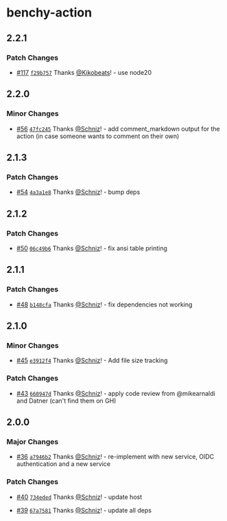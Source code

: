 # benchy-action

## 2.2.1

### Patch Changes

- [#117](https://github.com/Schniz/benchy-action/pull/117) [`f29b757`](https://github.com/Schniz/benchy-action/commit/f29b7571f3b1148ba7df631b0709a2fab7c4d3ad) Thanks [@Kikobeats](https://github.com/Kikobeats)! - use node20

## 2.2.0

### Minor Changes

- [#56](https://github.com/Schniz/benchy-action/pull/56) [`47fc245`](https://github.com/Schniz/benchy-action/commit/47fc245de183ea0bed753aa333521217247e068f) Thanks [@Schniz](https://github.com/Schniz)! - add comment_markdown output for the action (in case someone wants to comment on their own)

## 2.1.3

### Patch Changes

- [#54](https://github.com/Schniz/benchy-action/pull/54) [`4a3a1e8`](https://github.com/Schniz/benchy-action/commit/4a3a1e86c93998782f7f26e7ccac4d9203da89e2) Thanks [@Schniz](https://github.com/Schniz)! - bump deps

## 2.1.2

### Patch Changes

- [#50](https://github.com/Schniz/benchy-action/pull/50) [`06c49b6`](https://github.com/Schniz/benchy-action/commit/06c49b659f09ea97a133d89a9ae7624da49c83d5) Thanks [@Schniz](https://github.com/Schniz)! - fix ansi table printing

## 2.1.1

### Patch Changes

- [#48](https://github.com/Schniz/benchy-action/pull/48) [`b148cfa`](https://github.com/Schniz/benchy-action/commit/b148cfa7111532b007f92d61d7130b10b2a10082) Thanks [@Schniz](https://github.com/Schniz)! - fix dependencies not working

## 2.1.0

### Minor Changes

- [#45](https://github.com/Schniz/benchy-action/pull/45) [`e3912f4`](https://github.com/Schniz/benchy-action/commit/e3912f426963204492dcd26bb5b47c56251d3bdb) Thanks [@Schniz](https://github.com/Schniz)! - Add file size tracking

### Patch Changes

- [#43](https://github.com/Schniz/benchy-action/pull/43) [`660947d`](https://github.com/Schniz/benchy-action/commit/660947d6bc390aad0ca6109897a4f1fd89a3e70c) Thanks [@Schniz](https://github.com/Schniz)! - apply code review from @mikearnaldi and Datner (can't find them on GH)

## 2.0.0

### Major Changes

- [#36](https://github.com/Schniz/benchy-action/pull/36) [`a7946b2`](https://github.com/Schniz/benchy-action/commit/a7946b2fee83ac8503430e2db3697b160b2129d6) Thanks [@Schniz](https://github.com/Schniz)! - re-implement with new service, OIDC authentication and a new service

### Patch Changes

- [#40](https://github.com/Schniz/benchy-action/pull/40) [`734eded`](https://github.com/Schniz/benchy-action/commit/734eded8558f5db9770eedcef83aca6074247dbe) Thanks [@Schniz](https://github.com/Schniz)! - update host

- [#39](https://github.com/Schniz/benchy-action/pull/39) [`67a7581`](https://github.com/Schniz/benchy-action/commit/67a758188949feec67ad13326f533717c762c127) Thanks [@Schniz](https://github.com/Schniz)! - update all deps
